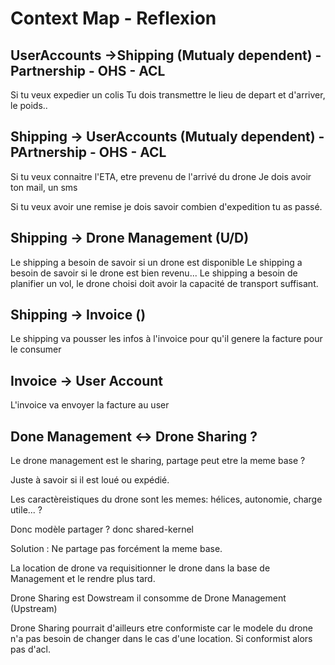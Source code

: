 # Context Map - Reflexion



## UserAccounts ->Shipping (Mutualy dependent) - Partnership - OHS - ACL

Si tu veux expedier un colis
Tu dois transmettre le lieu de depart et d'arriver, le poids..

## Shipping -> UserAccounts (Mutualy dependent) - PArtnership - OHS - ACL

Si tu veux connaitre l'ETA, etre prevenu de l'arrivé du drone
Je dois avoir ton mail, un sms

Si tu veux avoir une remise je dois savoir combien d'expedition tu as passé.

## Shipping -> Drone Management (U/D)

Le shipping a besoin de savoir si un drone est disponible
Le shipping a besoin de savoir si le drone est bien revenu...
Le shipping a besoin de planifier un vol, le drone choisi doit avoir la capacité de transport suffisant.

## Shipping -> Invoice ()

Le shipping va pousser les infos à l'invoice pour qu'il genere la facture pour le consumer

## Invoice -> User Account

L'invoice va envoyer la facture au user


## Done Management <-> Drone Sharing ?

Le drone management est le sharing, partage peut etre la meme base ?

Juste à savoir si il est loué ou expédié.

Les caractèreistiques du drone sont les memes: hélices, autonomie, charge utile... ?

Donc modèle partager ? donc shared-kernel


Solution : Ne partage pas forcément la meme base.

La location de drone va requisitionner le drone dans la base de Management et le rendre plus tard.

Drone Sharing  est Dowstream il consomme de Drone Management (Upstream)

Drone Sharing pourrait d'ailleurs etre conformiste car le modele du drone n'a pas besoin de changer dans le cas d'une location.
Si conformist alors pas d'acl.





